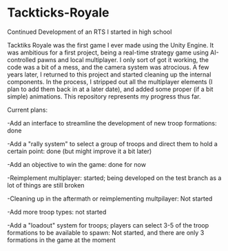 # Tackticks-Royale
Continued Development of an RTS I started in high school

Tacktiks Royale was the first game I ever made using the Unity Engine. 
It was ambitious for a first project, being a real-time strategy game 
using AI-controlled pawns and local multiplayer. I only sort of got it 
working, the code was a bit of a mess, and the camera system was atrocious. 
A few years later, I returned to this project and started cleaning up the 
internal components. In the process, I stripped out all the multiplayer 
elements (I plan to add them back in at a later date), and added some 
proper (if a bit simple) animations. This repository represents my progress 
thus far.

Current plans:

-Add an interface to streamline the development of new troop formations: done

-Add a "rally system" to select a group of troops and direct them to hold
a certain point: done (but might improve it a bit later)

-Add an objective to win the game: done for now

-Reimplement multiplayer: started; being developed on the test branch as a lot of things are still broken

-Cleaning up in the aftermath or reimplementing multpilayer: Not started

-Add more troop types: not started

-Add a "loadout" system for troops; players can select 3-5 of the troop formations to be available to spawn: 
Not started, and there are only 3 formations in the game at the moment
